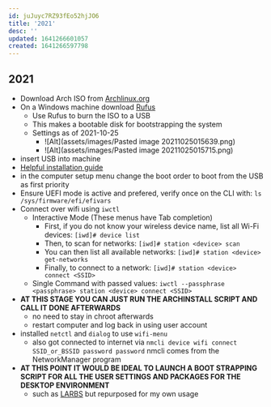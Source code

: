 ```yaml
---
id: juJuyc7RZ93fEo52hjJO6
title: '2021'
desc: ''
updated: 1641266601057
created: 1641266597798
---
```


## 2021

- Download Arch ISO from [Archlinux.org](https://archlinux.org/download/)
- On a Windows machine download [Rufus](https://rufus.ie/en/)
  - Use Rufus to burn the ISO to a USB
  - This makes a bootable disk for bootstrapping the system
  - Settings as of 2021-10-25
    - ![Alt](assets/images/Pasted image 20211025015639.png)
    - ![Alt](assets/images/Pasted image 20211025015715.png)
- insert USB into machine
- [Helpful installation guide](https://wiki.archlinux.org/title/Installation_guide)
- in the computer setup menu change the boot order to boot from the USB as first priority
- Ensure UEFI mode is active and prefered, verify once on the CLI with: `ls /sys/firmware/efi/efivars`
- Connect over wifi using `iwctl` 
  - Interactive Mode (These menus have Tab completion)
    - First, if you do not know your wireless device name, list all Wi-Fi devices: `[iwd]# device list`
    - Then, to scan for networks: `[iwd]# station <device> scan`
    - You can then list all available networks: `[iwd]# station <device> get-networks`
    - Finally, to connect to a network: `[iwd]# station <device> connect <SSID>`
  - Single Command with passed values: `iwctl --passphrase <passphrase> station <device> connect <SSID>`
- **AT THIS STAGE YOU CAN JUST RUN THE ARCHINSTALL SCRIPT AND CALL IT DONE AFTERWARDS**
  - no need to stay in chroot afterwards
  - restart computer and log back in using user account
- installed `netctl` and `dialog` to use `wifi-menu`
  - also got connected to internet via `nmcli device wifi connect SSID_or_BSSID password password` nmcli comes from the NetworkManager program
- **AT THIS POINT IT WOULD BE IDEAL TO LAUNCH A BOOT STRAPPING SCRIPT FOR ALL THE USER SETTINGS AND PACKAGES FOR THE DESKTOP ENVIRONMENT**
  - such as [LARBS](https://github.com/tallguyjenks/LARBS/blob/master/larbs.sh) but repurposed for my own usage

